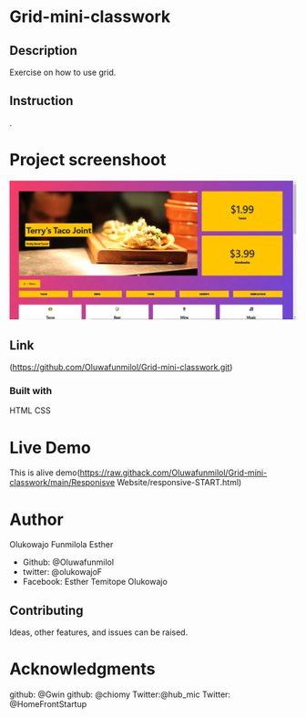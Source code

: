 # Grid-mini-classwork

## Description
Exercise on how to use grid.

## Instruction
. 

# Project screenshoot
![This is an alt text](/assets/images/screenshot.png "This is a sample logo")

## Link
(https://github.com/Oluwafunmilol/Grid-mini-classwork.git)

### Built with
HTML
CSS

# Live Demo
This is alive demo(https://raw.githack.com/Oluwafunmilol/Grid-mini-classwork/main/Responisve Website/responsive-START.html)

# Author
Olukowajo Funmilola Esther


* Github: @Oluwafunmilol
* twitter: @olukowajoF
* Facebook: Esther Temitope Olukowajo

## Contributing
Ideas, other features, and issues can be raised.

# Acknowledgments
github: @Gwin
github: @chiomy
Twitter:@hub_mic
Twitter: @HomeFrontStartup







